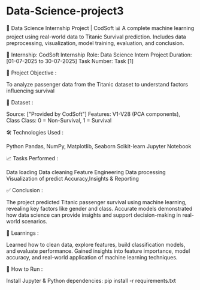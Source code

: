 # Data-Science-project3
💼 Data Science Internship Project | CodSoft 📊 A complete machine learning project using real-world data to Titanic Survival prediction. Includes data preprocessing, visualization, model training, evaluation, and conclusion.

🏢 Internship: CodSoft Internship Role: Data Science Intern Project Duration: [01-07-2025 to 30-07-2025] Task Number: Task [1]

📌 Project Objective :

To analyze passenger data from the Titanic dataset to understand factors influencing survival

📂 Dataset :

Source: ["Provided by CodSoft"] Features:  V1-V28 (PCA components), Class Class: 0 = Non-Survival, 1 = Survival

🛠 Technologies Used :

Python Pandas, NumPy, Matplotlib, Seaborn Scikit-learn Jupyter Notebook

📈 Tasks Performed :

Data loading
Data cleaning
Feature Engineering
Data processing 
Visualization of predict Accuracy,Insights & Reporting

✅ Conclusion :

The project predicted Titanic passenger survival using machine learning, revealing key factors like gender and class. Accurate models demonstrated how data science can provide insights and support decision-making in real-world scenarios.

🧠 Learnings :

Learned how to clean data, explore features, build classification models, and evaluate performance. Gained insights into feature importance, model accuracy, and real-world application of machine learning techniques.

🔗 How to Run :

Install Jupyter & Python dependencies: pip install -r requirements.txt
